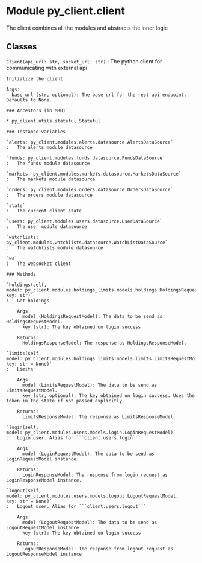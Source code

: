 Module py_client.client
=======================
The client combines all the modules and abstracts the inner logic

Classes
-------

`Client(api_url: str, socket_url: str)`
:   The python client for communicating with external api
    
    Initialize the client
    
    Args:
      base_url (str, optional): The base url for the rest api endpoint. Defaults to None.

    ### Ancestors (in MRO)

    * py_client.utils.stateful.Stateful

    ### Instance variables

    `alerts: py_client.modules.alerts.datasource.AlertsDataSource`
    :   The alerts module datasource

    `funds: py_client.modules.funds.datasource.FundsDataSource`
    :   The funds module datasource

    `markets: py_client.modules.markets.datasource.MarketsDataSource`
    :   The markets module datasource

    `orders: py_client.modules.orders.datasource.OrdersDataSource`
    :   The orders module datasource

    `state`
    :   The current client state

    `users: py_client.modules.users.datasource.UserDataSource`
    :   The user module datasource

    `watchlists: py_client.modules.watchlists.datasource.WatchListDataSource`
    :   The watchlists module datasource

    `ws`
    :   The websocket client

    ### Methods

    `holdings(self, model: py_client.modules.holdings_limits.models.holdings.HoldingsRequestModel, key: str)`
    :   Get holdings
        
        Args:
          model (HoldingsRequestModel): The data to be send as HoldingsRequestModel.
          key (str): The key obtained on login success
        
        Returns:
          HoldingsResponseModel: The response as HoldingsResponseModel.

    `limits(self, model: py_client.modules.holdings_limits.models.limits.LimitsRequestModel, key: str = None)`
    :   Limits
        
        Args:
          model (LimitsRequestModel): The data to be send as LimitsRequestModel.
          key (str, optional): The key obtained on login success. Uses the token in the state if not passed explicitly.
        
        Returns:
          LimitsResponseModel: The response as LimitsResponseModel.

    `login(self, model: py_client.modules.users.models.login.LoginRequestModel)`
    :   Login user. Alias for ```client.users.login```
        
        Args:
          model (LoginRequestModel): The data to be send as LoginRequestModel instance.
        
        Returns:
          LoginResponseModel: The response from login request as LoginResponseModel instance.

    `logout(self, model: py_client.modules.users.models.logout.LogoutRequestModel, key: str = None)`
    :   Logout user. Alias for ```client.users.logout```
        
        Args:
          model (LogoutRequestModel): The data to be send as LogoutRequestModel instance
          key (str): The key obtained on login success
        
        Returns:
          LogoutResponseModel: The response from logout request as LogoutResponseModel instance